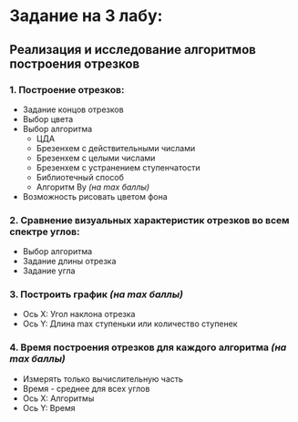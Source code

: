 # Задание на 3 лабу:
## Реализация и исследование алгоритмов построения отрезков
### 1. Построение отрезков:
   - Задание концов отрезков
   - Выбор цвета
   - Выбор алгоритма
     - ЦДА
     - Брезенхем с действительными числами
     - Брезенхем с целыми числами
     - Брезенхем с устранением ступенчатости
     - Библиотечный способ
     - Алгоритм Ву *(на max баллы)*
   - Возможность рисовать цветом фона
### 2. Сравнение визуальных характеристик отрезков во всем спектре углов:
   - Выбор алгоритма
   - Задание длины отрезка
   - Задание угла
### 3. Построить график *(на max баллы)*
   - Ось Х: Угол наклона отрезка
   - Ось Y: Длина max ступеньки или количество ступенек
### 4. Время построения отрезков для каждого алгоритма *(на max баллы)*
   - Измерять только вычислительную часть
   - Время - среднее для всех углов
   - Ось X: Алгоритмы
   - Ось Y: Время
